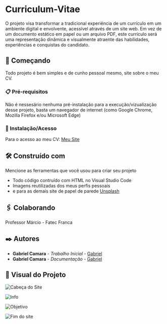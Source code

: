 # Curriculum-Vitae

O projeto visa transformar a tradicional experiência de um currículo em um ambiente digital e envolvente, acessível através de um site web. Em vez de um documento estático em papel ou um arquivo PDF, este currículo será uma representação dinâmica e visualmente atraente das habilidades, experiências e conquistas do candidato.

## 🚀 Começando

Todo projeto é bem simples e de cunho pessoal mesmo, site sobre o meu CV. 

### 📋 Pré-requisitos

Não é nessesário nenhuma pré-instalação para a execução/vizualização desse projeto, basta um navegador de internet (como Google Chrome, Mozilla Firefox e/ou Microsoft Edge)

### 🔧 Instalação/Acesso

Para o acesso ao meu CV:
[Meu Site](https://gabriel-c137.github.io/CV---Gabriel-Camara/)

## 🛠️ Construído com

Mencione as ferramentas que você usou para criar seu projeto

* Todo código contruído com HTML no Visual Studio Code
* Imagens reutilizadas dos meus perfis pessoais
* e para as demais site de papel de parede [Unsplash](https://unsplash.com/pt-br/wallpapers)

## 🖇️ Colaborando

Professor Márcio - Fatec Franca

## ✒️ Autores

* **Gabriel Camara** - *Trabalho Inicial* - [Gabriel](https://github.com/Gabriel-C137)
* **Gabriel Camara** - *Documentação* - [Gabriel](https://github.com/Gabriel-C137)

## 👀 Visual do Projeto
![Cabeça do Site](https://github.com/Gabriel-C137/CV---Gabriel-Camara/assets/91295561/bb213d16-2b1b-4052-a8c0-c9adfb796c8c)

![Info](https://github.com/Gabriel-C137/CV---Gabriel-Camara/assets/91295561/5221aa8b-2bf9-4338-b001-d3180c579747)

![Objetivo](https://github.com/Gabriel-C137/CV---Gabriel-Camara/assets/91295561/2092157a-fe7d-4747-80bb-95cc238e4ece)

![Fim do site](https://github.com/Gabriel-C137/CV---Gabriel-Camara/assets/91295561/60f5afb4-41a4-4701-bdcf-4f8acde6b247)
